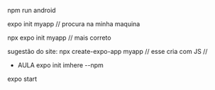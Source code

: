 npm run android


expo init myapp // procura na minha maquina

npx expo init myapp // mais correto

sugestão do site: npx create-expo-app myapp // esse cria com JS
//

* AULA
expo init imhere --npm

expo start